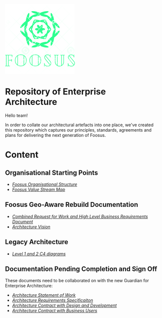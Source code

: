 ![Foosus Logo](./images/foosus.png)
# Repository of Enterprise Architecture

Hello team!

In order to collate our architectural artefacts into one place, we've created this repository which captures our principles, standards, agreements and plans for delivering the next generation of Foosus.

# Content
## Organisational Starting Points

* *[Foosus Organisational Structure](./artefacts/organisation)*
* *[Foosus Value Stream Map](./artefacts/organisation/value-stream-map)*

## Foosus Geo-Aware Rebuild Documentation
* *[Combined Request for Work and High Level Business Requirements Document](artefacts/architecture/request-for-architectural-work)*
* *[Architecture Vision](./artefacts/architecture/vision/)*

## Legacy Architecture
* *[Level 1 and 2 C4 diagrams](./artefacts/architecture/legacy/c4)*


## Documentation Pending Completion and Sign Off
These documents need to be collaborated on with the new Guardian for Enterprise Architecture:
* *[Architecture Statement of Work](./artefacts/architecture/statement-of-work)*
* *[Architecture Requirements Specificaiton](./artefacts/architecture/architecture-requirements-specification)*
* *[Architecture Contract with Design and Development](./artefacts/architecture/architecture-contract-development)*
* *[Architecture Contract with Business Users](./artefacts/architecture/architecture-contract-with-business)*

